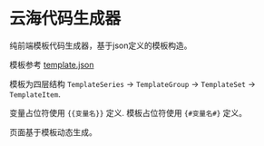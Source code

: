 # 云海代码生成器

纯前端模板代码生成器，基于json定义的模板构造。

模板参考 [template.json](assets/resources/template.json)

模板为四层结构 `TemplateSeries` -> `TemplateGroup` -> `TemplateSet` -> `TemplateItem`.

变量占位符使用 `{{变量名}}` 定义. 模板占位符使用 `{#变量名#}` 定义。

页面基于模板动态生成。